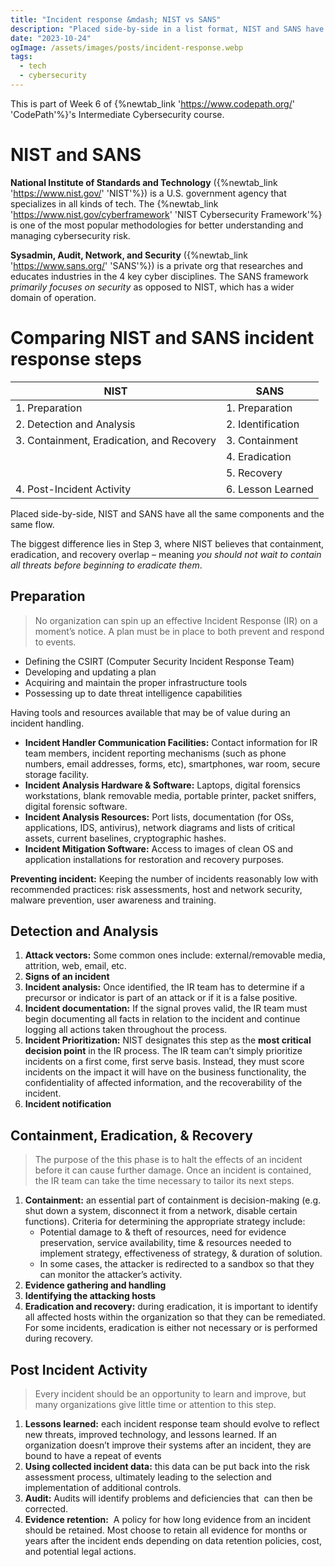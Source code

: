 ```yaml
---
title: "Incident response &mdash; NIST vs SANS"
description: "Placed side-by-side in a list format, NIST and SANS have all the same components and the same flow. The biggest difference lies in Step 3, where NIST believes that containment, eradication, and recovery overlap – meaning you should not wait to contain all threats before beginning to eradicate them"
date: "2023-10-24"
ogImage: /assets/images/posts/incident-response.webp
tags:
  - tech
  - cybersecurity
---
```


This is part of Week 6 of {%newtab_link 'https://www.codepath.org/' 'CodePath'%}'s Intermediate Cybersecurity course.

# NIST and SANS

**National Institute of Standards and Technology** ({%newtab_link 'https://www.nist.gov/' 'NIST'%}) is a U.S. government agency that specializes in all kinds of tech. The {%newtab_link 'https://www.nist.gov/cyberframework' 'NIST Cybersecurity Framework'%} is one of the most popular methodologies for better understanding and managing cybersecurity risk.

**Sysadmin, Audit, Network, and Security** ({%newtab_link 'https://www.sans.org/' 'SANS'%}) is a private org that researches and educates industries in the 4 key cyber disciplines. The SANS framework _primarily focuses on security_ as opposed to NIST, which has a wider domain of operation.

# Comparing NIST and SANS incident response steps

| NIST                                      | SANS              |
| ----------------------------------------- | ----------------- |
| 1. Preparation                            | 1. Preparation    |
| 2. Detection and Analysis                 | 2. Identification |
| 3. Containment, Eradication, and Recovery | 3. Containment    |
|                                           | 4. Eradication    |
|                                           | 5. Recovery       |
| 4. Post-Incident Activity                 | 6. Lesson Learned |

Placed side-by-side, NIST and SANS have all the same components and the same flow.

The biggest difference lies in Step 3, where NIST believes that containment, eradication, and recovery overlap – meaning _you should not wait to contain all threats before beginning to eradicate them_.

## Preparation

> No organization can spin up an effective Incident Response (IR) on a moment’s notice. A plan must be in place to both prevent and respond to events.

- Defining the CSIRT (Computer Security Incident Response Team)
- Developing and updating a plan
- Acquiring and maintain the proper infrastructure tools
- Possessing up to date threat intelligence capabilities

Having tools and resources available that may be of value during an incident handling.

- **Incident Handler Communication Facilities:** Contact information for IR team members, incident reporting mechanisms (such as phone numbers, email addresses, forms, etc), smartphones, war room, secure storage facility.
- **Incident Analysis Hardware & Software:** Laptops, digital forensics workstations, blank removable media, portable printer, packet sniffers, digital forensic software.
- **Incident Analysis Resources:** Port lists, documentation (for OSs, applications, IDS, antivirus), network diagrams and lists of critical assets, current baselines, cryptographic hashes.
- **Incident Mitigation Software:** Access to images of clean OS and application installations for restoration and recovery purposes.

**Preventing incident:** Keeping the number of incidents reasonably low with recommended practices: risk assessments, host and network security, malware prevention, user awareness and training.

## Detection and Analysis

1. **Attack vectors:** Some common ones include: external/removable media, attrition, web, email, etc.
2. **Signs of an incident**
3. **Incident analysis:** Once identified, the IR team has to determine if a precursor or indicator is part of an attack or if it is a false positive.
4. **Incident documentation:** If the signal proves valid, the IR team must begin documenting all facts in relation to the incident and continue logging all actions taken throughout the process.
5. **Incident Prioritization:** NIST designates this step as the **most critical decision point** in the IR process. The IR team can’t simply prioritize incidents on a first come, first serve basis. Instead, they must score incidents on the impact it will have on the business functionality, the confidentiality of affected information, and the recoverability of the incident.
6. **Incident notification**

## Containment, Eradication, & Recovery

> The purpose of the this phase is to halt the effects of an incident before it can cause further damage. Once an incident is contained, the IR team can take the time necessary to tailor its next steps.

1. **Containment:** an essential part of containment is decision-making (e.g. shut down a system, disconnect it from a network, disable certain functions). Criteria for determining the appropriate strategy include:
   - Potential damage to & theft of resources, need for evidence preservation, service availability, time & resources needed to implement strategy, effectiveness of strategy, & duration of solution.
   - In some cases, the attacker is redirected to a sandbox so that they can monitor the attacker’s activity.
2. **Evidence gathering and handling**
3. **Identifying the attacking hosts**
4. **Eradication and recovery:** during eradication, it is important to identify all affected hosts within the organization so that they can be remediated. For some incidents, eradication is either not necessary or is performed during recovery.

## Post Incident Activity

> Every incident should be an opportunity to learn and improve, but many organizations give little time or attention to this step.

1. **Lessons learned:** each incident response team should evolve to reflect new threats, improved technology, and lessons learned. If an organization doesn’t improve their systems after an incident, they are bound to have a repeat of events
2. **Using collected incident data:** this data can be put back into the risk assessment process, ultimately leading to the selection and implementation of additional controls.
3. **Audit:** Audits will identify problems and deficiencies that  can then be corrected.
4. **Evidence retention:**  A policy for how long evidence from an incident should be retained. Most choose to retain all evidence for months or years after the incident ends depending on data retention policies, cost, and potential legal actions.
